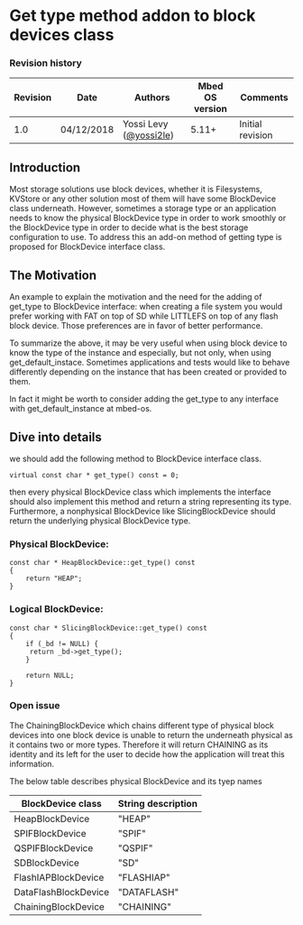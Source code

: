 # Get type method addon to block devices class
 
### Revision history
| Revision  | Date            | Authors                                                     | Mbed OS version        | Comments         |
|---------- |-----------------|-------------------------------------------------------------|------------------------|------------------|
| 1.0       | 04/12/2018      | Yossi Levy ([@yossi2le](https://github.com/yossi2le/))      | 5.11+                  | Initial revision |
 
## Introduction
 
Most storage solutions use block devices, whether it is Filesystems, KVStore or any other solution 
most of them will have some BlockDevice class underneath. However, sometimes a storage type or an application needs to know the physical 
BlockDevice type in order to work smoothly or the BlockDevice type in order to decide what is
the best storage configuration to use.
To address this an add-on method of getting type is proposed for BlockDevice interface class.
 
## The Motivation 
 
An example to explain the motivation and the need for the adding of get_type to BlockDevice interface:
when creating a file system you would prefer working with FAT on top of SD while LITTLEFS on top of any flash block device.
Those preferences are in favor of better performance.

To summarize the above, it may be very useful when using block device to know the type of the instance and especially, but not only, 
when using get_default_instace. Sometimes applications and tests would like to behave differently depending on the instance that has been created
or provided to them.
 
In fact it might be worth to consider adding the get_type to any interface with get_default_instance at mbed-os.   
  
## Dive into details
we should add the following method to BlockDevice interface class.
 
```virtual const char * get_type() const = 0;```
 
then every physical BlockDevice class which implements the interface should also implement this method and return a string 
representing its type. Furthermore, a nonphysical BlockDevice like SlicingBlockDevice should return the underlying physical 
BlockDevice type.
 
### Physical BlockDevice:
```
const char * HeapBlockDevice::get_type() const
{
    return "HEAP";
}
```
 
### Logical BlockDevice:
```
const char * SlicingBlockDevice::get_type() const
{
    if (_bd != NULL) {
     return _bd->get_type();
    }
 
    return NULL;
}
```

### Open issue
The ChainingBlockDevice which chains different type of physical block devices into one block device is unable
to return the underneath physical as it contains two or more types. Therefore it will return CHAINING as its 
identity and its left for the user to decide how the application will treat this information.


The below table describes physical BlockDevice and its tyep names


| BlockDevice class           | String description | 
|-----------------------------|--------------------|
| HeapBlockDevice             | "HEAP"             |
| SPIFBlockDevice             | "SPIF"             |
| QSPIFBlockDevice            | "QSPIF"            |
| SDBlockDevice               | "SD"               |
| FlashIAPBlockDevice         | "FLASHIAP"         |
| DataFlashBlockDevice        | "DATAFLASH"        |
| ChainingBlockDevice         | "CHAINING"         |
